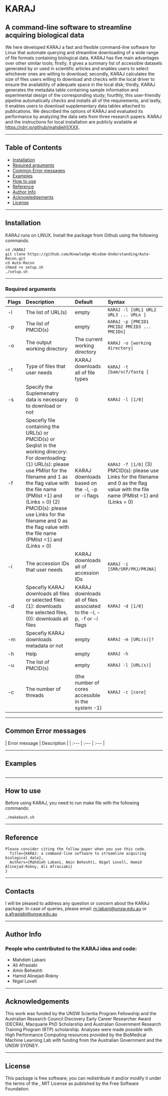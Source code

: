 

KARAJ
=================================================================================

## A command-line software to streamline acquiring biological data

We here developed KARAJ a fast and flexible command-line software for Linux that automate querying and streamline downloading of a wide range of file formats containing biological data. KARAJ has five main advantages over other similar tools; firstly, it gives a summary list of accessible datasets generated by or used in scientific articles and enables users to select whichever ones are willing to download; secondly, KARAJ calculates the size of files users willing to download and checks with the local driver to ensure the availability of adequate space in the local disk; thirdly, KARAJ generates the metadata table containing sample information and experimental design of the corresponding study; fourthly, this user-friendly pipeline automatically checks and installs all of the requirements, and lastly, it enables users to download supplementary data tables  attached to publications. We described the options of KARAJ and evaluated its performance by analyzing the data sets from three research papers. KARAJ and the instructions for local installation are publicly available at https://rdrr.io/github/mahdieh1/XXX.

--------------------------------------------------------------------------------------------------------------------------------------------

## Table of Contents

- [Installation](#installation)
- [Required arguments](#required-arguments)
- [Common Error messages](#common-error-messages)
- [Examples](#examples)
- [How to use](#how-to-use)
- [Reference](#reference)
- [Author Info](#author-info)
- [Acknowledgements](#acknowledgements)
- [License](#license)

------------------------------------------------------------------------------------------------------------------------

## Installation

KARAJ runs on LINUX. Install the package from Github using the following commands.

```
cd /KARAJ
git clone https://github.com/Knowledge-Wisdom-Understanding/Auto-Recon.git
cd Auto-Recon
chmod +x setup.sh
./setup.sh
```
------------------------------------------------------------------------------------------------------------------------

### Required arguments

| Flags | Description | Default | Syntax | 
| :--- | :--- | :--- | :--- |  
| -l | The list of URL(s) | empty | `KARAJ -l [URL1 URL2 URL3 ... URLn ]` 
| -p	| The list of PMCID(s) | empty | `KARAJ -p [PMCID1 PMCID2 PMCID3 ... PMCIDn]`
| -o	| The output working directory | The current working directory | `KARAJ -o [working directory]`
| -t	| Type of files that user needs | KARAJ downloads all of file types | `KARAJ -t [bam/vcf/fastq ]`
| -s	| Specify the Suplemenatry data is necessary to download or not  | 0 | `KARAJ -l [1/0]`
| -f	| Specefiy file containing the URL(s) or PMCID(s) or Seqlist in the working direcory: For downloading: (1) URL(s): please use PMlist for the filename and 1 as the flag value with the file name (PMlist =1) and (Links = 0)   (2) PMCID(s): please use Links for the filename and 0 as the flag value with the file name (PMlist =1) and (Links = 0)   | KARAJ downloads based on the -l, -p or -i flags | `KARAJ -f [1/0]` (3) PMCID(s): please use Links for the filename and 0 as the flag value with the file name (PMlist =1) and (Links = 0)   | KARAJ downloads based on the -l, -p or -i flags | `KARAJ -f [1/2/3]`
| -i	| The accession IDs that user needs| KARAJ downloads all of accession IDs | `KARAJ -i [SRR/SRP/PRJ/PRJNA]`
| -d	| Specefiy KARAJ downloads all files or selected files: (1): downloads the selected files, (0): downloads all files | KARAJ downloads all of files associated to the -l, -p, -f or -i flags| `KARAJ -d [1/0]`
| -m	| Specefiy KARAJ downloads metadata or not | empty | `KARAJ -m [URL(s)]?`
| -h	| Help | empty | `KARAJ -h `
| -u	| The list of PMCID(s) | empty | `KARAJ -l [URL(s)]`
| -c	| The number of threads| (the number of cores accessible in the system -1) | `KARAJ -c [core]`

------------------------------------------------------------------------------------------------------------------------
## Common Error messages

| Error message | Description |
| :--- | :--- | :--- | 

------------------------------------------------------------------------------------------------------------------------
## Examples

```

```
------------------------------------------------------------------------------------------------------------------------
## How to use

Before using KARAJ, you need to run make file with the following commands:

```
./makebash.sh

```

------------------------------------------------------------------------------------------------------------------------

## Reference
```
Please consider citing the follow paper when you use this code.
  Title={KARAJ: a command-line software to streamline acquiring biological data},
  Authors={Mahdieh Labani, Amin Beheshti, Nigel Lovell, Hamid Alinejad-Rokny, Ali Afrasiabi}
}
```
------------------------------------------------------------------------------------------------------------------------

## Contacts

I will be pleased to address any question or concern about the KARAJ package:
In case of queries, please email: m.labani@unsw.edu.au or a.afrasiabi@unsw.edu.au


------------------------------------------------------------------------------------------------------------------------

## Author Info
### People who contributed to the KARAJ idea and code:
* Mahdieh Labani 
* Ali Afrasiabi
* Amin Beheshti
* Hamid Alinejad-Rokny
* Nigel Lovell

------------------------------------------------------------------------------------------------------------------------

## Acknowledgements
This work was funded by the UNSW Scientia Program Fellowship and the Australian Research Council Discovery Early Career Researcher Award (DECRA), Macquarie PhD Scholarship and Australian Government Research Training Program (RTP) scholarship. Analyses were made possible with High Performance Computing resources provided by the BioMedical Machine Learning Lab with funding from the Australian Government and the UNSW SYDNEY.

------------------------------------------------------------------------------------------------------------------------

## License

This package is free software; you can redistribute it and/or modify it under the terms of the , MIT License as published by the Free Software Foundation.


